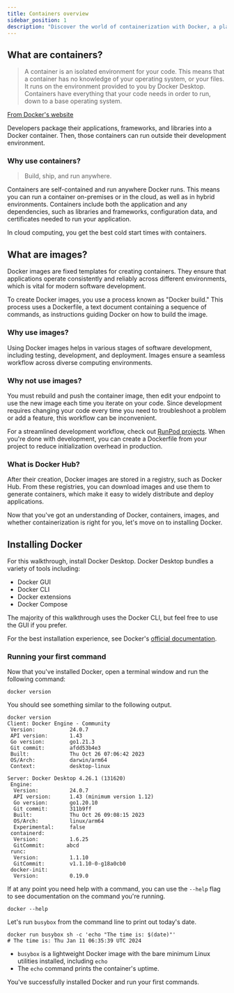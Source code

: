 ```yaml
---
title: Containers overview
sidebar_position: 1
description: "Discover the world of containerization with Docker, a platform for isolated environments that package applications, frameworks, and libraries into self-contained containers for consistent and reliable deployment across diverse computing environments."
---
```


## What are containers?

> A container is an isolated environment for your code. This means that a container has no knowledge of your operating system, or your files. It runs on the environment provided to you by Docker Desktop. Containers have everything that your code needs in order to run, down to a base operating system.

[From Docker's website](https://docs.docker.com/guides/walkthroughs/what-is-a-container/#:~:text=A%20container%20is%20an%20isolated,to%20a%20base%20operating%20system)

Developers package their applications, frameworks, and libraries into a Docker container. Then, those containers can run outside their development environment.

### Why use containers?

> Build, ship, and run anywhere.

Containers are self-contained and run anywhere Docker runs. This means you can run a container on-premises or in the cloud, as well as in hybrid environments.
Containers include both the application and any dependencies, such as libraries and frameworks, configuration data, and certificates needed to run your application.

In cloud computing, you get the best cold start times with containers.

## What are images?

Docker images are fixed templates for creating containers. They ensure that applications operate consistently and reliably across different environments, which is vital for modern software development.

To create Docker images, you use a process known as "Docker build." This process uses a Dockerfile, a text document containing a sequence of commands, as instructions guiding Docker on how to build the image.

### Why use images?

Using Docker images helps in various stages of software development, including testing, development, and deployment. Images ensure a seamless workflow across diverse computing environments.

### Why not use images?

You must rebuild and push the container image, then edit your endpoint to use the new image each time you iterate on your code. Since development requires changing your code every time you need to troubleshoot a problem or add a feature, this workflow can be inconvenient.

For a streamlined development workflow, check out [RunPod projects](/docs/runpodctl/projects/overview.md). When you're done with development, you can create a Dockerfile from your project to reduce initialization overhead in production.

### What is Docker Hub?

After their creation, Docker images are stored in a registry, such as Docker Hub.
From these registries, you can download images and use them to generate containers, which make it easy to widely distribute and deploy applications.

Now that you've got an understanding of Docker, containers, images, and whether containerization is right for you, let's move on to installing Docker.

## Installing Docker

For this walkthrough, install Docker Desktop.
Docker Desktop bundles a variety of tools including:

- Docker GUI
- Docker CLI
- Docker extensions
- Docker Compose

The majority of this walkthrough uses the Docker CLI, but feel free to use the GUI if you prefer.

For the best installation experience, see Docker's [official documentation](https://docs.docker.com/get-docker/).

### Running your first command

Now that you've installed Docker, open a terminal window and run the following command:

```command
docker version
```

You should see something similar to the following output.

```text
docker version
Client: Docker Engine - Community
 Version:           24.0.7
 API version:       1.43
 Go version:        go1.21.3
 Git commit:        afdd53b4e3
 Built:             Thu Oct 26 07:06:42 2023
 OS/Arch:           darwin/arm64
 Context:           desktop-linux

Server: Docker Desktop 4.26.1 (131620)
 Engine:
  Version:          24.0.7
  API version:      1.43 (minimum version 1.12)
  Go version:       go1.20.10
  Git commit:       311b9ff
  Built:            Thu Oct 26 09:08:15 2023
  OS/Arch:          linux/arm64
  Experimental:     false
 containerd:
  Version:          1.6.25
  GitCommit:       abcd
 runc:
  Version:          1.1.10
  GitCommit:        v1.1.10-0-g18a0cb0
 docker-init:
  Version:          0.19.0
```

If at any point you need help with a command, you can use the `--help` flag to see documentation on the command you're running.

```command
docker --help
```

Let's run `busybox` from the command line to print out today's date.

```command
docker run busybox sh -c 'echo "The time is: $(date)"'
# The time is: Thu Jan 11 06:35:39 UTC 2024
```

- `busybox` is a lightweight Docker image with the bare minimum Linux utilities installed, including `echo`
- The `echo` command prints the container's uptime.

You've successfully installed Docker and run your first commands.

